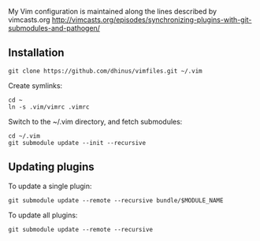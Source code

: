 My Vim configuration is maintained along the lines described by vimcasts.org
http://vimcasts.org/episodes/synchronizing-plugins-with-git-submodules-and-pathogen/

## Installation

```
git clone https://github.com/dhinus/vimfiles.git ~/.vim
```

Create symlinks:

```
cd ~
ln -s .vim/vimrc .vimrc
```

Switch to the ~/.vim directory, and fetch submodules:

```
cd ~/.vim
git submodule update --init --recursive
```

## Updating plugins

To update a single plugin:

```
git submodule update --remote --recursive bundle/$MODULE_NAME
```

To update all plugins:

```
git submodule update --remote --recursive
```
